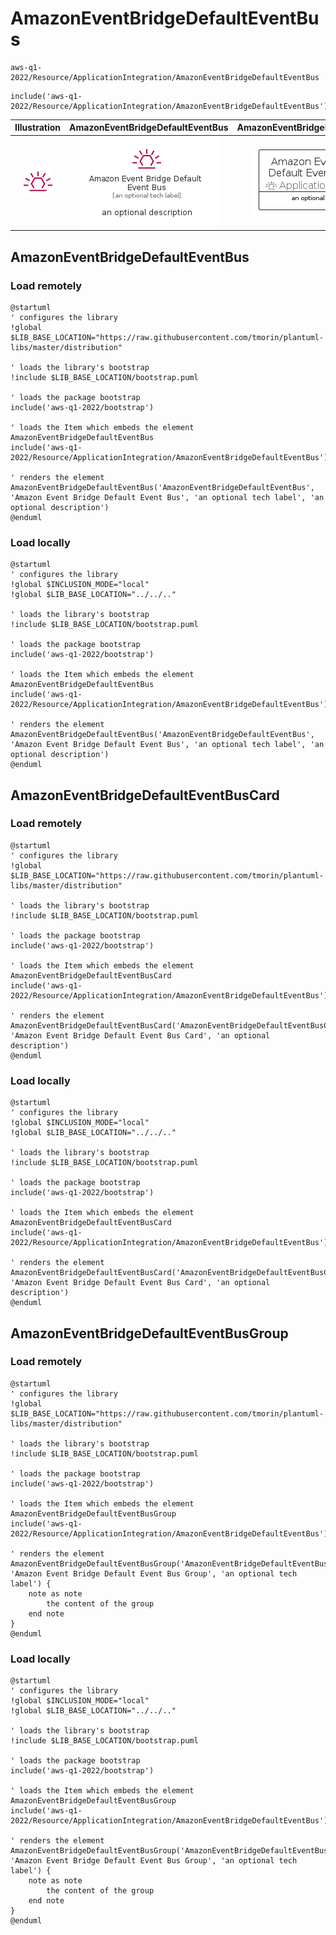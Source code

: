 # AmazonEventBridgeDefaultEventBus


```text
aws-q1-2022/Resource/ApplicationIntegration/AmazonEventBridgeDefaultEventBus
```

```text
include('aws-q1-2022/Resource/ApplicationIntegration/AmazonEventBridgeDefaultEventBus')
```



| Illustration | AmazonEventBridgeDefaultEventBus | AmazonEventBridgeDefaultEventBusCard | AmazonEventBridgeDefaultEventBusGroup |
| :---: | :---: | :---: | :---: |
| ![illustration for Illustration](../../../aws-q1-2022/Resource/ApplicationIntegration/AmazonEventBridgeDefaultEventBus.png) | ![illustration for AmazonEventBridgeDefaultEventBus](../../../aws-q1-2022/Resource/ApplicationIntegration/AmazonEventBridgeDefaultEventBus.Local.png) | ![illustration for AmazonEventBridgeDefaultEventBusCard](../../../aws-q1-2022/Resource/ApplicationIntegration/AmazonEventBridgeDefaultEventBusCard.Local.png) | ![illustration for AmazonEventBridgeDefaultEventBusGroup](../../../aws-q1-2022/Resource/ApplicationIntegration/AmazonEventBridgeDefaultEventBusGroup.Local.png) |




## AmazonEventBridgeDefaultEventBus

### Load remotely
```plantuml
@startuml
' configures the library
!global $LIB_BASE_LOCATION="https://raw.githubusercontent.com/tmorin/plantuml-libs/master/distribution"

' loads the library's bootstrap
!include $LIB_BASE_LOCATION/bootstrap.puml

' loads the package bootstrap
include('aws-q1-2022/bootstrap')

' loads the Item which embeds the element AmazonEventBridgeDefaultEventBus
include('aws-q1-2022/Resource/ApplicationIntegration/AmazonEventBridgeDefaultEventBus')

' renders the element
AmazonEventBridgeDefaultEventBus('AmazonEventBridgeDefaultEventBus', 'Amazon Event Bridge Default Event Bus', 'an optional tech label', 'an optional description')
@enduml
```

### Load locally
```plantuml
@startuml
' configures the library
!global $INCLUSION_MODE="local"
!global $LIB_BASE_LOCATION="../../.."

' loads the library's bootstrap
!include $LIB_BASE_LOCATION/bootstrap.puml

' loads the package bootstrap
include('aws-q1-2022/bootstrap')

' loads the Item which embeds the element AmazonEventBridgeDefaultEventBus
include('aws-q1-2022/Resource/ApplicationIntegration/AmazonEventBridgeDefaultEventBus')

' renders the element
AmazonEventBridgeDefaultEventBus('AmazonEventBridgeDefaultEventBus', 'Amazon Event Bridge Default Event Bus', 'an optional tech label', 'an optional description')
@enduml
```

## AmazonEventBridgeDefaultEventBusCard

### Load remotely
```plantuml
@startuml
' configures the library
!global $LIB_BASE_LOCATION="https://raw.githubusercontent.com/tmorin/plantuml-libs/master/distribution"

' loads the library's bootstrap
!include $LIB_BASE_LOCATION/bootstrap.puml

' loads the package bootstrap
include('aws-q1-2022/bootstrap')

' loads the Item which embeds the element AmazonEventBridgeDefaultEventBusCard
include('aws-q1-2022/Resource/ApplicationIntegration/AmazonEventBridgeDefaultEventBus')

' renders the element
AmazonEventBridgeDefaultEventBusCard('AmazonEventBridgeDefaultEventBusCard', 'Amazon Event Bridge Default Event Bus Card', 'an optional description')
@enduml
```

### Load locally
```plantuml
@startuml
' configures the library
!global $INCLUSION_MODE="local"
!global $LIB_BASE_LOCATION="../../.."

' loads the library's bootstrap
!include $LIB_BASE_LOCATION/bootstrap.puml

' loads the package bootstrap
include('aws-q1-2022/bootstrap')

' loads the Item which embeds the element AmazonEventBridgeDefaultEventBusCard
include('aws-q1-2022/Resource/ApplicationIntegration/AmazonEventBridgeDefaultEventBus')

' renders the element
AmazonEventBridgeDefaultEventBusCard('AmazonEventBridgeDefaultEventBusCard', 'Amazon Event Bridge Default Event Bus Card', 'an optional description')
@enduml
```

## AmazonEventBridgeDefaultEventBusGroup

### Load remotely
```plantuml
@startuml
' configures the library
!global $LIB_BASE_LOCATION="https://raw.githubusercontent.com/tmorin/plantuml-libs/master/distribution"

' loads the library's bootstrap
!include $LIB_BASE_LOCATION/bootstrap.puml

' loads the package bootstrap
include('aws-q1-2022/bootstrap')

' loads the Item which embeds the element AmazonEventBridgeDefaultEventBusGroup
include('aws-q1-2022/Resource/ApplicationIntegration/AmazonEventBridgeDefaultEventBus')

' renders the element
AmazonEventBridgeDefaultEventBusGroup('AmazonEventBridgeDefaultEventBusGroup', 'Amazon Event Bridge Default Event Bus Group', 'an optional tech label') {
    note as note
        the content of the group
    end note
}
@enduml
```

### Load locally
```plantuml
@startuml
' configures the library
!global $INCLUSION_MODE="local"
!global $LIB_BASE_LOCATION="../../.."

' loads the library's bootstrap
!include $LIB_BASE_LOCATION/bootstrap.puml

' loads the package bootstrap
include('aws-q1-2022/bootstrap')

' loads the Item which embeds the element AmazonEventBridgeDefaultEventBusGroup
include('aws-q1-2022/Resource/ApplicationIntegration/AmazonEventBridgeDefaultEventBus')

' renders the element
AmazonEventBridgeDefaultEventBusGroup('AmazonEventBridgeDefaultEventBusGroup', 'Amazon Event Bridge Default Event Bus Group', 'an optional tech label') {
    note as note
        the content of the group
    end note
}
@enduml
```

